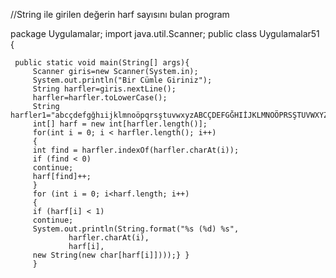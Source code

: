 //String ile girilen değerin harf sayısını bulan program

package Uygulamalar;
import java.util.Scanner;
public class Uygulamalar51 {

	 public static void main(String[] args){     
		 Scanner giris=new Scanner(System.in);
		 System.out.println("Bir Cümle Giriniz");
		 String harfler=giris.nextLine();
		 harfler=harfler.toLowerCase();
	     String harfler1="abcçdefgğhıijklmnoöpqrsştuvwxyzABCÇDEFGĞHIİJKLMNOÖPRSŞTUVWXYZ";
	     int[] harf = new int[harfler.length()];    
	     for(int i = 0; i < harfler.length(); i++)
	     {
		 int find = harfler.indexOf(harfler.charAt(i));
		 if (find < 0)  
	     continue;
		 harf[find]++;
	     }    
		 for (int i = 0; i<harf.length; i++)
		 {     
		 if (harf[i] < 1)
		 continue;
		 System.out.println(String.format("%s (%d) %s",
				 harfler.charAt(i),
				 harf[i],
		 new String(new char[harf[i]])));} }
	     }

